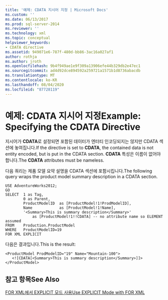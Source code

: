```yaml
---
title: '예제: CDATA 지시어 지정 | Microsoft Docs'
ms.custom: ''
ms.date: 06/13/2017
ms.prod: sql-server-2014
ms.reviewer: ''
ms.technology: xml
ms.topic: conceptual
helpviewer_keywords:
- CDATA directive
ms.assetid: 949071e6-787f-480d-bb86-3ac16a027af1
author: rothja
ms.author: jroth
ms.openlocfilehash: 9b4f949ae1e9f309a13906efe44b329db2e47ec1
ms.sourcegitcommit: ad4d92dce894592a259721a1571b1d8736abacdb
ms.translationtype: MT
ms.contentlocale: ko-KR
ms.lasthandoff: 08/04/2020
ms.locfileid: "87728119"
---
```

# <a name="example-specifying-the-cdata-directive"></a><span data-ttu-id="6e91b-102">예제: CDATA 지시어 지정</span><span class="sxs-lookup"><span data-stu-id="6e91b-102">Example: Specifying the CDATA Directive</span></span>
  <span data-ttu-id="6e91b-103">지시어가 **CDATA**로 설정되면 포함된 데이터가 엔터티 인코딩되지는 않지만 CDATA 섹션에 놓여집니다.</span><span class="sxs-lookup"><span data-stu-id="6e91b-103">If the directive is set to **CDATA**, the contained data is not entity encoded, but is put in the CDATA section.</span></span> <span data-ttu-id="6e91b-104">**CDATA** 특성은 이름이 없어야 합니다.</span><span class="sxs-lookup"><span data-stu-id="6e91b-104">The **CDATA** attributes must be nameless.</span></span>  
  
 <span data-ttu-id="6e91b-105">다음 쿼리는 제품 모델 요약 설명을 CDATA 섹션에 포함시킵니다.</span><span class="sxs-lookup"><span data-stu-id="6e91b-105">The following query wraps the product model summary description in a CDATA section.</span></span>  
  
```  
USE AdventureWorks2012;  
GO  
SELECT  1 as Tag,  
        0 as Parent,  
        ProductModelID  as [ProductModel!1!ProdModelID],  
        Name            as [ProductModel!1!Name],  
        '<Summary>This is summary description</Summary>'     
            as [ProductModel!1!!CDATA] -- no attribute name so ELEMENT assumed  
FROM    Production.ProductModel  
WHERE   ProductModelID=19  
FOR XML EXPLICIT  
```  
  
 <span data-ttu-id="6e91b-106">다음은 결과입니다.</span><span class="sxs-lookup"><span data-stu-id="6e91b-106">This is the result:</span></span>  
  
```  
<ProductModel ProdModelID="19" Name="Mountain-100">  
   <![CDATA[<Summary>This is summary description</Summary>]]>  
</ProductModel>  
```  
  
## <a name="see-also"></a><span data-ttu-id="6e91b-107">참고 항목</span><span class="sxs-lookup"><span data-stu-id="6e91b-107">See Also</span></span>  
 [<span data-ttu-id="6e91b-108">FOR XML에서 EXPLICIT 모드 사용</span><span class="sxs-lookup"><span data-stu-id="6e91b-108">Use EXPLICIT Mode with FOR XML</span></span>](use-explicit-mode-with-for-xml.md)  
  
  
